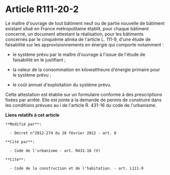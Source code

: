 # Article R111-20-2

Le maître d'ouvrage de tout bâtiment neuf ou de partie nouvelle de bâtiment existant situé en France métropolitaine établit,
pour chaque bâtiment concerné, un document attestant la réalisation, pour les bâtiments concernés par le cinquième alinéa de
l'article L. 111-9, d'une étude de faisabilité sur les approvisionnements en énergie qui comporte notamment :

- le système prévu par le maître d'ouvrage à l'issue de l'étude de faisabilité en le justifiant ;

- la valeur de la consommation en kilowattheure d'énergie primaire pour le système prévu ;

- le coût annuel d'exploitation du système prévu. 

Cette attestation est établie sur un formulaire conforme à des prescriptions fixées par arrêté. Elle est jointe à la demande
de permis de construire dans les conditions prévues au         i de l'article R. 431-16 du code de l'urbanisme.

**Liens relatifs à cet article**

	**Modifié par**:

	  - Décret n°2012-274 du 28 février 2012 - art. 8

	**Cité par**:

	  - Code de l'urbanisme - art. R431-16 (V)

	**Cite**:

	  - Code de la construction et de l'habitation. - art. L111-9

